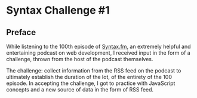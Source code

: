 # Syntax Challenge #1

<!-- Link to the working pen right [here]() -->

## Preface

While listening to the 100th episode of [Syntax.fm](https://syntax.fm/show/144/not-a-clip-show-episode-100), an extremely helpful and entertaining podcast on web development, I received input in the form of a challenge, thrown from the host of the podcast themselves.

The challenge: collect information from the RSS feed on the podcast to ultimately establish the duration of the lot, of the entirety of the 100 episode. In accepting the challenge, I got to practice with JavaScript concepts and a new source of data in the form of RSS feed.
